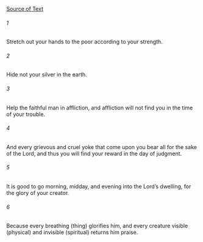 [Source of Text](https://github.com/scrollmapper/bible_databases_deuterocanonical)

###### 1
Stretch out your hands to the poor according to your strength.

###### 2
Hide not your silver in the earth.

###### 3
Help the faithful man in affliction, and affliction will not find you in the time of your trouble.

###### 4
And every grievous and cruel yoke that come upon you bear all for the sake of the Lord, and thus you will find your reward in the day of judgment.

###### 5
It is good to go morning, midday, and evening into the Lord’s dwelling, for the glory of your creator.

###### 6
Because every breathing (thing) glorifies him, and every creature visible (physical) and invisible (spiritual) returns him praise.